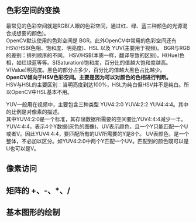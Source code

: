 ## 色彩空间的变换

最常见的色彩空间就是RGB(人眼的色彩空间，通过红、绿、蓝三种颜色的光源混合成想要的颜色)。        
OpenCV默认使用的色彩空间是 BGR。此外OpenCV中常用的色彩空间还有 HSV/HSB(色相、饱和度、明亮度)、HSL 以及 YUV(主要用于视频)。
BGR与RGB的差别：排列顺序的不同。
HSV/HSB(本质一样，翻译导致的区别)。H(Hue)色相，如红绿蓝等等。S(Saturation)饱和度，百分比的值越大饱和度越高。
V(Value)明亮度。黑色的部分占多少，百分比的值越大黑色占比越少。    
**OpenCV倾向于HSV色彩空间。主要是因为可以对颜色的色相进行判断。**        
HSV与HSL的主要区别：当明亮度到达100%，HSL为纯白但HSV并不是纯白。所以OpenCV中HSL基本不用。     

YUV一般用在视频中，主要包含三种类型 YUV4:2:0  YUV4:2:2  YUV4:4:4。其中的比例是对像素的描述。      
其中YUV4:2:0是一个标准，其存储数据所需要的空间要比YUV4:4:4减少一半。         
YUV4:4:4，表示4个Y数据(灰色的图像)、UV表示颜色，且一个Y只能匹配一个U或者V。因此YUV4:4:4，要匹配所有的UV所需要的Y是8个。
UV表颜色，是一个整体，不必加以区分。如YUV4:2:0中两个Y匹配一个UV。匹配到的颜色既可以是U也可以是V。            

## 像素访问
## 矩阵的 +、-、*、/
## 基本图形的绘制
